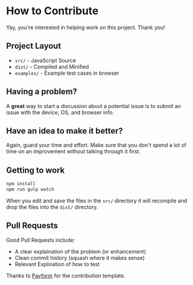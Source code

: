 # How to Contribute

Yay, you're interested in helping work on this project.  Thank you!

## Project Layout

  - `src/`      - JavaScript Source
  - `dist/`     - Compiled and Minified
  - `examples/` - Example test cases in browser

## Having a problem?

A **great** way to start a discussion about a potential issue is to
submit an issue with the device, OS, and browser info.

## Have an idea to make it better?

Again, guard your time and effort.  Make sure that you don't spend a lot
of time on an improvement without talking through it first.

## Getting to work

```sh
npm install
npm run gulp watch
```
When you edit and save the files in the `src/` directory it will recompile
and drop the files into the `dist/` directory.

## Pull Requests

Good Pull Requests include:

  - A clear explaination of the problem (or enhancement)
  - Clean commit history (squash where it makes sense)
  - Relevant Explination of how to test

Thanks to [Payform](https://github.com/jondavidjohn/payform) for the contribution template.
